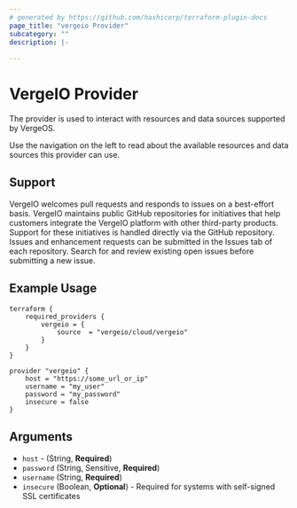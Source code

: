 ```yaml
---
# generated by https://github.com/hashicorp/terraform-plugin-docs
page_title: "vergeio Provider"
subcategory: ""
description: |-
  
---
```


# VergeIO Provider

The provider is used to interact with resources and data sources supported by VergeOS.

Use the navigation on the left to read about the available resources and data sources this provider can use.

## Support
VergeIO welcomes pull requests and responds to issues on a best-effort basis. VergeIO maintains public GitHub repositories for initiatives that help customers integrate the VergeIO platform with other third-party products. Support for these initiatives is handled directly via the GitHub repository. Issues and enhancement requests can be submitted in the Issues tab of each repository. Search for and review existing open issues before submitting a new issue.

## Example Usage
```
terraform {
	required_providers {
		vergeio = {
			source  = "vergeio/cloud/vergeio"
		}
	}
}

provider "vergeio" {
	host = "https://some_url_or_ip"
	username = "my_user"
	password = "my_password"
	insecure = false 
}
```



<!-- schema generated by tfplugindocs -->
## Arguments

- `host` - (String, **Required**)
- `password` (String, Sensitive, **Required**)
- `username` (String, **Required**)
- `insecure` (Boolean, **Optional**) - Required for systems with self-signed SSL certificates
